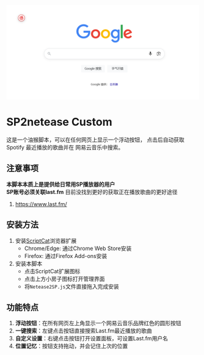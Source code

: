

![示例图片](https://raw.githubusercontent.com/kyler719/SP2netease-Custom/refs/heads/main/Demo.png)

# SP2netease Custom

这是一个油猴脚本，可以在任何网页上显示一个浮动按钮，
点击后自动获取 Spotify 最近播放的歌曲并在 网易云音乐中搜索。

## 注意事项
**本脚本本质上是提供给日常用SP播放器的用户**  
**SP账号必须关联last.fm**  目前没找到更好的获取正在播放歌曲的更好途径
1. https://www.last.fm/

## 安装方法

1. 安装[ScriptCat](https://scriptcat.org/)浏览器扩展
   - Chrome/Edge: 通过Chrome Web Store安装
   - Firefox: 通过Firefox Add-ons安装
2. 安装本脚本
   - 点击ScriptCat扩展图标
   - 点击上方小房子图标打开管理界面
   - 将`Netease2SP.js`文件直接拖入完成安装

## 功能特点

1. **浮动按钮**：在所有网页左上角显示一个网易云音乐品牌红色的圆形按钮
2. **一键搜索**：左键点击按钮直接搜索Last.fm最近播放的歌曲
3. **自定义设置**：右键点击按钮打开设置面板，可设置Last.fm用户名
4. **位置记忆**：按钮支持拖动，并会记住上次的位置


